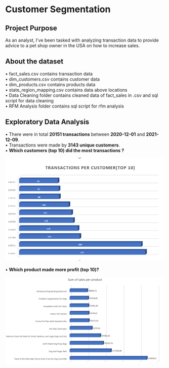 <h1><strong>Customer Segmentation</strong></h1>

<h2><strong>Project Purpose</strong></h2>
As an analyst, I've been tasked with analyzing transaction data to provide advice to a pet shop owner in the USA on how to increase sales.

<h2><strong>About the dataset</strong></h2>
&#8226; fact_sales.csv contains transaction data <br>
&#8226; dim_customers.csv contains customer data <br>
&#8226; dim_products.csv contains products data <br>
&#8226; state_region_mapping.csv contains data above locations <br>
&#8226; Data Cleaning folder contains cleaned data of fact_sales in .csv and sql script for data cleaning <br>
&#8226; RFM Analysis folder contains sql script for rfm analysis

<h2>Exploratory Data Analysis</h2>
&#8226; There were in total <strong>20151 transactions</strong> between <strong>2020-12-01</strong> and <strong>2021-12-09</strong>.<br>
&#8226; Transactions were made by <strong>3143 unique customers</strong>. <br>
&#8226; <strong>Which customers (top 10) did the most transactions ?</strong> <br>

![alt text](trans_per_cust.PNG) <br>
<br>
&#8226; <strong>Which product made more profit (top 10)? </strong> <br>

![alt text](sales_per_prod.PNG)






